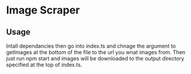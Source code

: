 # Image Scraper

## Usage

Intall dependancies then go into index.ts and chnage the argument to getImages at the bottom of the file to the url you wnat images from. Then just run npm start and images will be downloaded to the output directory specified at the top of index.ts.
